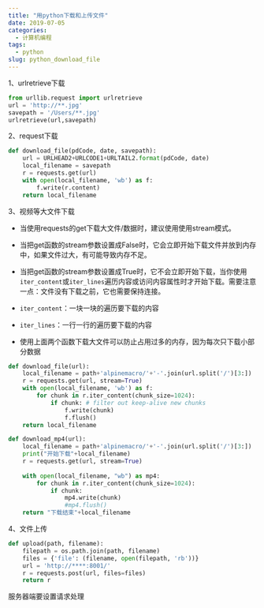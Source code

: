 ```yaml
---
title: "用python下载和上传文件"
date: 2019-07-05
categories:
  - 计算机编程
tags:
  - python
slug: python_download_file
---
```


1、urlretrieve下载
```python
from urllib.request import urlretrieve
url = 'http://**.jpg'
savepath = '/Users/**.jpg'
urlretrieve(url,savepath)
```

2、request下载
```python
def download_file(pdCode, date, savepath):
    url = URLHEAD2+URLCODE1+URLTAIL2.format(pdCode, date)
    local_filename = savepath
    r = requests.get(url)
    with open(local_filename, 'wb') as f:
        f.write(r.content)
    return local_filename
```

3、视频等大文件下载

* 当使用requests的get下载大文件/数据时，建议使用使用stream模式。

* 当把get函数的stream参数设置成False时，它会立即开始下载文件并放到内存中，如果文件过大，有可能导致内存不足。

* 当把get函数的stream参数设置成True时，它不会立即开始下载，当你使用`iter_content`或`iter_lines`遍历内容或访问内容属性时才开始下载。需要注意一点：文件没有下载之前，它也需要保持连接。

* `iter_content`：一块一块的遍历要下载的内容

* `iter_lines`：一行一行的遍历要下载的内容

* 使用上面两个函数下载大文件可以防止占用过多的内存，因为每次只下载小部分数据

```python
def download_file(url):
    local_filename = path+'alpinemacro/'+'-'.join(url.split('/')[3:])
    r = requests.get(url, stream=True)
    with open(local_filename, 'wb') as f:
        for chunk in r.iter_content(chunk_size=1024):
            if chunk: # filter out keep-alive new chunks
                f.write(chunk)
                f.flush()
    return local_filename
```
```python
def download_mp4(url):
    local_filename = path+'alpinemacro/'+'-'.join(url.split('/')[3:])
    print("开始下载"+local_filename)
    r = requests.get(url, stream=True)
 
    with open(local_filename, "wb") as mp4:
        for chunk in r.iter_content(chunk_size=1024):
            if chunk:
                mp4.write(chunk)
                #mp4.flush()
    return "下载结束"+local_filename
```

4、文件上传
```python
def upload(path, filename):
    filepath = os.path.join(path, filename)
    files = {'file': (filename, open(filepath, 'rb'))}
    url = 'http://****:8001/'
    r = requests.post(url, files=files)
    return r
```
服务器端要设置请求处理